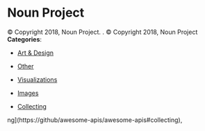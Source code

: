 # Noun Project


© Copyright 2018, Noun Project. . © Copyright 2018, Noun Project
**Categories**:

- [Art & Design](https://github/awesome-apis/awesome-apis#art-and-design)

- [Other](https://github/awesome-apis/awesome-apis#other)

- [Visualizations](https://github/awesome-apis/awesome-apis#visualizations)

- [Images](https://github/awesome-apis/awesome-apis#images)

- [Collecting](https://github/awesome-apis/awesome-apis#collecting)



ng](https://github/awesome-apis/awesome-apis#collecting),


